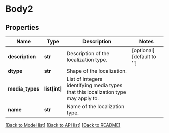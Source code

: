 # Body2

## Properties
Name | Type | Description | Notes
------------ | ------------- | ------------- | -------------
**description** | **str** | Description of the localization type. | [optional] [default to '']
**dtype** | **str** | Shape of the localization. | 
**media_types** | **list[int]** | List of integers identifying media types that this localization type may apply to. | 
**name** | **str** | Name of the localization type. | 

[[Back to Model list]](../README.md#documentation-for-models) [[Back to API list]](../README.md#documentation-for-api-endpoints) [[Back to README]](../README.md)

